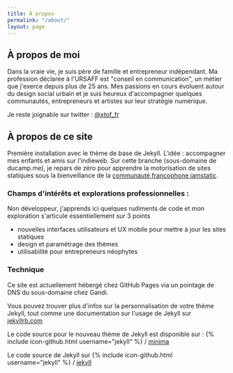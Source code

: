 ```yaml
---
title: À propos
permalink: "/about/"
layout: page
---
```


## À propos de moi

Dans la vraie vie, je suis père de famille et entrepreneur indépendant. Ma profession déclarée à l'URSAFF est "conseil en communication", un métier que j'exerce depuis plus de 25 ans. Mes passions en cours évoluent autour du design social urbain et je suis heureux d'accompagner quelques communautés, entrepreneurs et artistes sur leur stratégie numérique.

Je reste joignable sur twitter : <span rel="me" class="h-card">[@xtof_fr](https://twitter.com/xtof_fr)</span>

## À propos de ce site

Première installation avec le thème de base de Jekyll. L'idée : accompagner mes enfants et amis sur l'indieweb. Sur cette branche (sous-domaine de ducamp.me), je repars de zéro pour apprendre la motorisation de sites statiques sous la bienveillance de la [communauté francophone jamstatic](http://jamstatic.fr). 


### Champs d'intérêts et explorations professionnelles : 

Non développeur, j'apprends ici quelques rudiments de code et mon exploration s'articule essentiellement sur 3 points  

* nouvelles interfaces utilisateurs et UX mobile pour mettre à jour les sites statiques
* design et paramétrage des thèmes
* utilisabilité pour entrepreneurs néophytes 


### Technique 
Ce site est actuellement hébergé chez GitHub Pages via un pointage de DNS du sous-domaine chez Gandi.

Vous pouvez trouver plus d'infos sur la personnalisation de votre thème Jekyll, tout comme une documentation sur l'usage de Jekyll sur [jekyllrb.com](http://jekyllrb.com/)

Le code source pour le nouveau thème de Jekyll est disponible sur :
{% include icon-github.html username="jekyll" %} /
[minima](https://github.com/jekyll/minima)

Le code source de Jekyll sur
{% include icon-github.html username="jekyll" %} /
[jekyll](https://github.com/jekyll/jekyll)